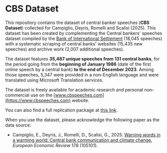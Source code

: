 # CBS Dataset

This repository contains the dataset of central banker speeches (**CBS Dataset**) collected for Campiglio, Deyris, Romelli and Scalisi (2025). This dataset has been created by complementing the Central bankers' speeches dataset compiled by the [Bank of International Settlement](https://www.bis.org/cbspeeches/index.htm) (18,045 speeches) with a systematic scraping of central banks' websites (15,435 new speeches) and archive work (2,007 additional speeches).

The dataset features **35,487 unique speeches from 131 central banks**, for the period going from the **beginning of January 1986** (date of the first online speech by a central bank) **to the end of December 2023**. Among those speeches, 5,347 were provided in a non-English language and were translated using Microsoft Translation services.

The dataset is freely available for academic research and personal non-commercial use on the [www.cbspeeches.com](https://www.cbspeeches.com) website.

You can also find a full replication package at [this link](https://www.dropbox.com/scl/fi/mtyhmcqwtaq1im5gou48l/CDRS_EER_Replication.zip?rlkey=i7f99k12b9z1q0gl1bfvxp7cz&e=1&dl=0).

When you use the dataset, please acknowledge the following paper as the data source:
- Campiglio, E., Deyris, J., Romelli, D., Scalisi, G., 2025. [Warning words in a warming world: Central bank communication and climate change](https://www.sciencedirect.com/science/article/pii/S0014292125001515), *European Economic Review* 178 (105101).
